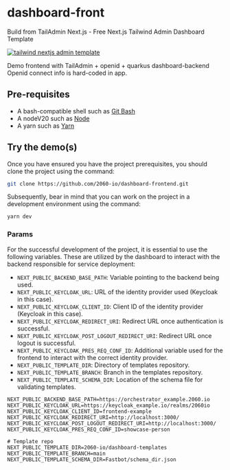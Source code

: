 # dashboard-front

Build from TailAdmin Next.js - Free Next.js Tailwind Admin Dashboard Template

[![tailwind nextjs admin template](https://github.com/TailAdmin/free-nextjs-admin-dashboard/blob/main/tailadmin-nextjs.jpg)](https://nextjs-demo.tailadmin.com/)


Demo frontend with TailAdmin + openid + quarkus dashboard-backend
Openid connect info is hard-coded in app.

## Pre-requisites
- A bash-compatible shell such as [Git Bash](https://git-scm.com/downloads)
- A nodeV20 such as [Node](https://nodejs.org/en/download/package-manager)
- A yarn such as [Yarn](https://classic.yarnpkg.com/lang/en/docs/install/#debian-stable)

## Try the demo(s)
Once you have ensured you have the project prerequisites, you should clone the project using the command:
```bash
git clone https://github.com/2060-io/dashboard-frontend.git
```

Subsequently, bear in mind that you can work on the project in a development environment using the command:
```bash
yarn dev
```

### Params
For the successful development of the project, it is essential to use the following variables. These are utilized by the dashboard to interact with the backend responsible for service deployment:
- `NEXT_PUBLIC_BACKEND_BASE_PATH`: Variable pointing to the backend being used.
- `NEXT_PUBLIC_KEYCLOAK_URL`: URL of the identity provider used (Keycloak in this case).
- `NEXT_PUBLIC_KEYCLOAK_CLIENT_ID`: Client ID of the identity provider (Keycloak in this case).
- `NEXT_PUBLIC_KEYCLOAK_REDIRECT_URI`: Redirect URL once authentication is successful.
- `NEXT_PUBLIC_KEYCLOAK_POST_LOGOUT_REDIRECT_URI`: Redirect URL once logout is successful.
- `NEXT_PUBLIC_KEYCLOAK_PRES_REQ_CONF_ID`: Additional variable used for the frontend to interact with the correct identity provider.
- `NEXT_PUBLIC_TEMPLATE_DIR`: Directory of templates repository.
- `NEXT_PUBLIC_TEMPLATE_BRANCH`: Branch in the templates repository.
- `NEXT_PUBLIC_TEMPLATE_SCHEMA_DIR`: Location of the schema file for validating templates.

```.env
NEXT_PUBLIC_BACKEND_BASE_PATH=https://orchestrator_example.2060.io
NEXT_PUBLIC_KEYCLOAK_URL=https://keycloak_example.io/realms/2060io
NEXT_PUBLIC_KEYCLOAK_CLIENT_ID=frontend-example
NEXT_PUBLIC_KEYCLOAK_REDIRECT_URI=http://localhost:3000/
NEXT_PUBLIC_KEYCLOAK_POST_LOGOUT_REDIRECT_URI=http://localhost:3000/
NEXT_PUBLIC_KEYCLOAK_PRES_REQ_CONF_ID=showcase-person

# Template repo
NEXT_PUBLIC_TEMPLATE_DIR=2060-io/dashboard-templates
NEXT_PUBLIC_TEMPLATE_BRANCH=main
NEXT_PUBLIC_TEMPLATE_SCHEMA_DIR=Fastbot/schema_dir.json
```
